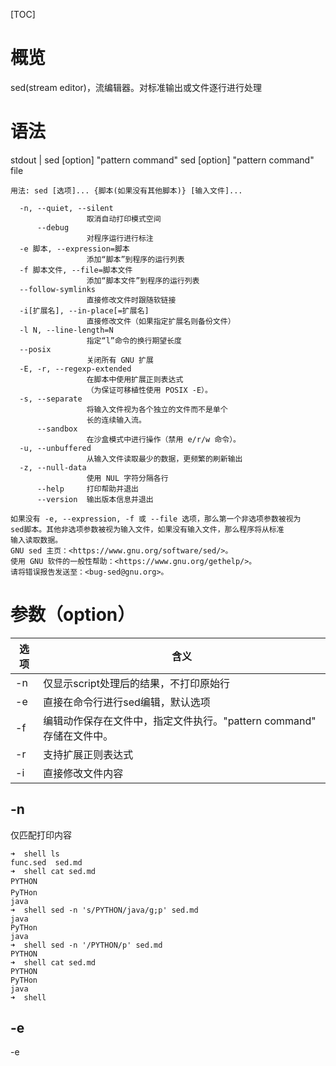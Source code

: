 [TOC]

# 概览
sed(stream editor)，流编辑器。对标准输出或文件逐行进行处理

# 语法
stdout | sed [option] "pattern command"
sed [option] "pattern command" file
```
用法: sed [选项]... {脚本(如果没有其他脚本)} [输入文件]...

  -n, --quiet, --silent
                 取消自动打印模式空间
      --debug
                 对程序运行进行标注
  -e 脚本, --expression=脚本
                 添加“脚本”到程序的运行列表
  -f 脚本文件, --file=脚本文件
                 添加“脚本文件”到程序的运行列表
  --follow-symlinks
                 直接修改文件时跟随软链接
  -i[扩展名], --in-place[=扩展名]
                 直接修改文件（如果指定扩展名则备份文件）
  -l N, --line-length=N
                 指定“l”命令的换行期望长度
  --posix
                 关闭所有 GNU 扩展
  -E, -r, --regexp-extended
                 在脚本中使用扩展正则表达式
                 （为保证可移植性使用 POSIX -E）。
  -s, --separate
                 将输入文件视为各个独立的文件而不是单个
                 长的连续输入流。
      --sandbox
                 在沙盒模式中进行操作（禁用 e/r/w 命令）。
  -u, --unbuffered
                 从输入文件读取最少的数据，更频繁的刷新输出
  -z, --null-data
                 使用 NUL 字符分隔各行
      --help     打印帮助并退出
      --version  输出版本信息并退出

如果没有 -e, --expression, -f 或 --file 选项，那么第一个非选项参数被视为
sed脚本。其他非选项参数被视为输入文件，如果没有输入文件，那么程序将从标准
输入读取数据。
GNU sed 主页：<https://www.gnu.org/software/sed/>。
使用 GNU 软件的一般性帮助：<https://www.gnu.org/gethelp/>。
请将错误报告发送至：<bug-sed@gnu.org>。
```

# 参数（option）
选项 | 含义
-----|--------------------------------------------
-n   | 仅显示script处理后的结果，不打印原始行
-e   | 直接在命令行进行sed编辑，默认选项
-f   | 编辑动作保存在文件中，指定文件执行。"pattern command" 存储在文件中。
-r   | 支持扩展正则表达式
-i   | 直接修改文件内容

## -n
仅匹配打印内容
```shell
➜  shell ls
func.sed  sed.md
➜  shell cat sed.md
PYTHON
PyTHon
java
➜  shell sed -n 's/PYTHON/java/g;p' sed.md
java
PyTHon
java
➜  shell sed -n '/PYTHON/p' sed.md
PYTHON
➜  shell cat sed.md
PYTHON
PyTHon
java
➜  shell
```

## -e
-e<script>或--expression=<script> 以选项中指定的script来处理输入的文本文件
```shell
➜  shell cat sed.md
PYTHON
PyTHon
java
➜  shell sed -n -e'/PYTHON/p' -e'/java/p' sed.md
PYTHON
java
```

## -f
以选项中指定的script文件来处理输入的文本文件
```shell
➜  shell ls
func.sed  sed.md
➜  shell cat func.sed
/PYTHON/p
➜  shell sed -f func.sed sed.md
PYTHON
PYTHON
PyTHon
java
➜  shell sed -n -f func.sed sed.md
PYTHON
```

## -r
支持正则表达式
```shell
➜  shell cat sed.md
PYTHON
PyTHon
java
➜  shell sed -r '/PYTHON|PyTHon/p' sed.md
PYTHON
PYTHON
PyTHon
PyTHon
java
➜  shell sed -n -r '/PYTHON|PyTHon/p' sed.md
PYTHON
PyTHon
```

## -i
直接修改文件
```shell
➜  shell cat sed.md
PYTHON
PyTHon
java
➜  shell sed -i 's/java/python/g' sed.md
➜  shell cat sed.md
PYTHON
PyTHon
python
```

# 动作（script）
动作 | 含义
-----|-------------------------------------------------------
a    | 新增， a 的后面可以接字串，而这些字串会在新的一行出现(目前的下一行)
i    | 插入， i 的后面可以接字串，而这些字串会在新的一行出现(目前的上一行)
r    | 追加， r 将后面指定文件的内容追加到当前匹配行的后面(当前行)
w    | 将匹配到的行内容另存为其他文件中



c    | 取代， c 的后面可以接字串，这些字串可以取代 n1,n2 之间的行
d    | 删除，因为是删除啊，所以 d 后面通常不接任何东东

p    | 打印，亦即将某个选择的数据印出。通常 p 会与参数 sed -n 一起运行
s    | 取代，可以直接进行取代的工作哩！通常这个 s 的动作可以搭配正规表示法！例如 1,20s/old/new/g


查询
p打印

增加
a(append)行后追加
i(insert)行前追加
r(read)外部文件读入，行后追加
w(write)匹配行写入外部文件

删除
d(delete)删除

修改
s/old/new 将行内第一个old替换成new
s/old/new/g 将行内全部的old替换成new
s/old/new/2g 将行内前两个old替换成new
s/old/new/ig 将行内old全部替换为new，忽略大小写


sed [option] "/pattern/command" file
# pattern的用法

LineNumber  直接指定行号
sed -n "17p" file 
打印file文件的第17行

StartLine,EndLine 指定起始行号和结束行号
sed -n "10,20p" file

Starting,+N 指定起始行号，然后后面N行
sed -n "10,+5p" file

/pattern1/ 正则表达式匹配的行
sed -n "/^root/p" file

/pattern1/,/pattern2/ 正则表达式区间
sed -n "/^ftp/,/^mail/p" file

LineNumber,/pattern1/ 从指定行号开始匹配，直到匹配pattern1的行
sed -n "4,/^hdfs/p" file

/pattern1/,LineNumber
sed -n "/^hdfs/,4p" file



---

sed -i '/^hdfs/,/^yarn/i xxxxxx' xxxn

---

替换

s/old/new/ 查找并替换第一个
s/old/new/g 查找并替换全部
s/old/new/2 只替换第2个
s/old/new/2g 同第二个开始匹配，替换所有
s/old/new/ig 忽略大小写替换1全部

= 显示匹配数据的行号

sed -n '/root/cai/=' xxx


---

反向引用

sed -i 's/had..p/&s/g' xxx
sed -i 's/\(had..p\)/\1s/g' xxx